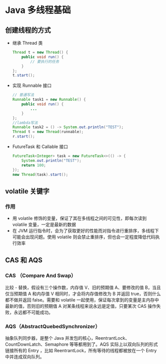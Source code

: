 # Java 多线程基础



## 创建线程的方式

- 继承 Thread 类

    ```java
    Thread t = new Thread() {
        public void run() {
            // 要执行的任务
        }
    };
    t.start();
    ```

    

- 实现 Runnable 接口

    ```java
    // 普通写法
    Runnable task1 = new Runnable() {
        public void run() {
            ...
        }
    };
    //lambda写法
    Runnable task2 = () -> System.out.println("TEST");
    Thread t = new Thread(runnable);
    r.start();
    ```

    

- FutureTask 和 Callable 接口

    ```java
    FutureTask<Integer> task = new FutureTask<>(() -> {
        System.out.println("TEST");
        return 100;
    });
    new Thread(task).start();
    ```



## volatile 关键字

### 作用

- 用 volatile 修饰的变量，保证了其在多线程之间的可见性，即每次读到 volatile 变量，一定是最新的数据
- 在 JVM 运行指令时，会为了获取更好的性能而对指令进行重排序，多线程下可能会出现问题。使用 volatile 则会禁止重排序，但也会一定程度降低代码执行效率



## CAS 和 AQS

### CAS （Compare And Swap）

比较 - 替换，假设有三个操作数，内存值 V、旧的预期值 A、要修改的值 B，当且仅当预期值 A 和内存值 V 相同时，才会将内存值修改为 B 并返回 true，否则什么都不做并返回 false。需要和 volatile 一起使用，保证每次拿到的变量是主内存中最新的值，否则旧的预期值 A 对某条线程来说永远是定值，只要某次 CAS 操作失败，永远都不可能成功。



### AQS（AbstractQuebedSynchronizer）

抽象队列同步器，是整个 Java 并发包的核心，ReentrantLock、CountDownLatch、Semaphore 等等都用到了。AQS 实际上以双向队列的形式链接所有的 Entry ，比如 ReentrantLock，所有等待的线程都被放在一个 Entry 中并连成双向队列。